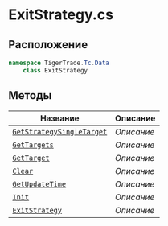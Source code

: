 
# ExitStrategy.cs
## Расположение
```csharp
namespace TigerTrade.Tc.Data  
    class ExitStrategy
```

## Методы
| Название | Описание |
| --- | --- |
| [`GetStrategySingleTarget`](./Методы/GetStrategySingleTarget.md) | *Описание* |
| [`GetTargets`](./Методы/GetTargets.md) | *Описание* |
| [`GetTarget`](./Методы/GetTarget.md) | *Описание* |
| [`Clear`](./Методы/Clear.md) | *Описание* |
| [`GetUpdateTime`](./Методы/GetUpdateTime.md) | *Описание* |
| [`Init`](./Методы/Init.md) | *Описание* |
| [`ExitStrategy`](./Методы/ExitStrategy.md) | *Описание* |
